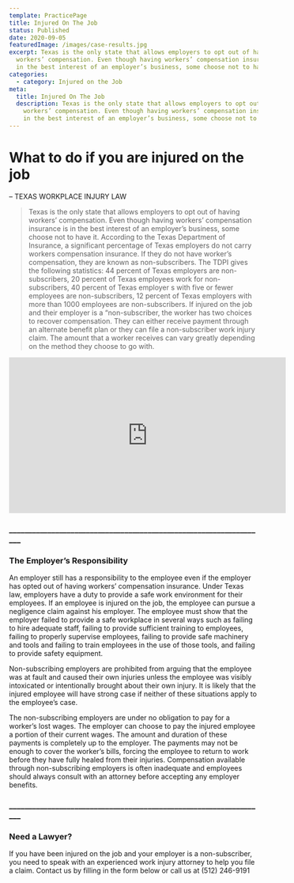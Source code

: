```yaml
---
template: PracticePage
title: Injured On The Job
status: Published
date: 2020-09-05
featuredImage: /images/case-results.jpg
excerpt: Texas is the only state that allows employers to opt out of having
  workers’ compensation. Even though having workers’ compensation insurance is
  in the best interest of an employer’s business, some choose not to have it.
categories:
  - category: Injured on the Job
meta:
  title: Injured On The Job
  description: Texas is the only state that allows employers to opt out of having
    workers’ compensation. Even though having workers’ compensation insurance is
    in the best interest of an employer’s business, some choose not to have it.
---
```

<!--StartFragment-->

# What to do if you are injured on the job

<!--EndFragment-->

<!--StartFragment-->

– TEXAS WORKPLACE INJURY LAW

<!--EndFragment-->

<!--StartFragment-->

> Texas is the only state that allows employers to opt out of having workers’ compensation. Even though having workers’ compensation insurance is in the best interest of an employer’s business, some choose not to have it. According to the Texas Department of Insurance, a significant percentage of Texas employers do not carry workers compensation insurance. If they do not have worker’s compensation, they are known as non-subscribers. The TDPI gives the following statistics: 44 percent of Texas employers are non-subscribers, 20 percent of Texas employees work for non-subscribers, 40 percent of Texas employer s with five or fewer employees are non-subscribers, 12 percent of Texas employers with more than 1000 employees are non-subscribers. If injured on the job and their employer is a “non-subscriber, the worker has two choices to recover compensation. They can either receive payment through an alternate benefit plan or they can file a non-subscriber work injury claim. The amount that a worker receives can vary greatly depending on the method they choose to go with.

<!--EndFragment-->

<iframe width="560" height="315" src="https://www.youtube.com/embed/aFHnrMCCiPk" frameborder="0" allow="accelerometer; autoplay; encrypted-media; gyroscope; picture-in-picture" allowfullscreen></iframe>

<!--StartFragment-->

### \_\_\_\_\_\_\_\_\_\_\_\_\_\_\_\_\_\_\_\_\_\_\_\_\_\_\_\_\_\_\_\_\_\_\_\_\_\_\_\_\_\_\_\_\_\_\_\_\_\_\_\_\_\_\_\_\_\_\_\_\_\_\_\_\_\__

### The Employer’s Responsibility

An employer still has a responsibility to the employee even if the employer has opted out of having workers’ compensation insurance. Under Texas law, employers have a duty to provide a safe work environment for their employees. If an employee is injured on the job, the employee can pursue a negligence claim against his employer. The employee must show that the employer failed to provide a safe workplace in several ways such as failing to hire adequate staff, failing to provide sufficient training to employees, failing to properly supervise employees, failing to provide safe machinery and tools and failing to train employees in the use of those tools, and failing to provide safety equipment.

Non-subscribing employers are prohibited from arguing that the employee was at fault and caused their own injuries unless the employee was visibly intoxicated or intentionally brought about their own injury. It is likely that the injured employee will have strong case if neither of these situations apply to the employee’s case.

The non-subscribing employers are under no obligation to pay for a worker’s lost wages. The employer can choose to pay the injured employee a portion of their current wages. The amount and duration of these payments is completely up to the employer. The payments may not be enough to cover the worker’s bills, forcing the employee to return to work before they have fully healed from their injuries. Compensation available through non-subscribing employers is often inadequate and employees should always consult with an attorney before accepting any employer benefits.

### \_\_\_\_\_\_\_\_\_\_\_\_\_\_\_\_\_\_\_\_\_\_\_\_\_\_\_\_\_\_\_\_\_\_\_\_\_\_\_\_\_\_\_\_\_\_\_\_\_\_\_\_\_\_\_\_\_\_\_\_\_\_\_\_\_\__

### Need a Lawyer?

If you have been injured on the job and your employer is a non-subscriber, you need to speak with an experienced work injury attorney to help you file a claim. Contact us by filling in the form below or call us at (512) 246-9191

<!--EndFragment-->